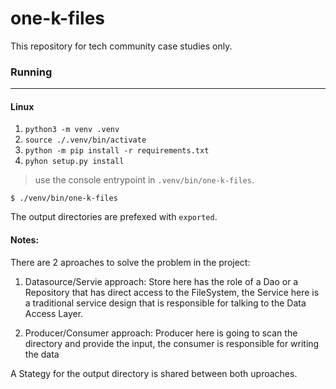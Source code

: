 # one-k-files
This repository for tech community case studies only.


### Running
---
#### Linux

1. `python3 -m venv .venv`
2. `source ./.venv/bin/activate`
3. `python -m pip install -r requirements.txt`
4. `pyhon setup.py install`

> use the console entrypoint in `.venv/bin/one-k-files`.
```
$ ./venv/bin/one-k-files
```

The output directories are prefexed with `exported`.

#### Notes:

There are 2 aproaches to solve the problem in the project:
1. Datasource/Servie approach: Store here has the role of a Dao or a Repository that has direct access to the FileSystem, the Service here is a traditional service design that is responsible for talking to the Data Access Layer.

2. Producer/Consumer approach: Producer here is going to scan the directory and provide the input, the consumer is responsible for writing the data

A Stategy for the output directory is shared between both uproaches.
